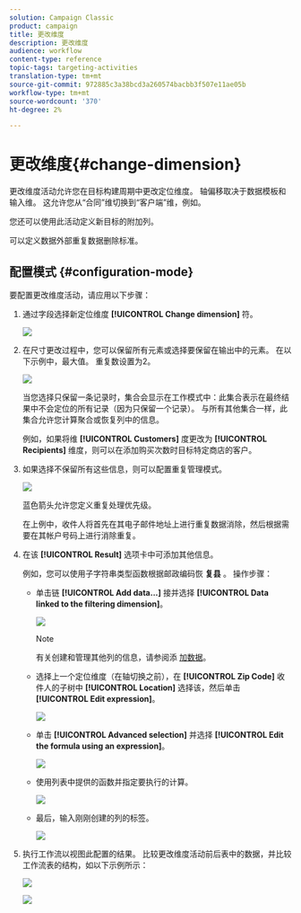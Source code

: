 ```yaml
---
solution: Campaign Classic
product: campaign
title: 更改维度
description: 更改维度
audience: workflow
content-type: reference
topic-tags: targeting-activities
translation-type: tm+mt
source-git-commit: 972885c3a38bcd3a260574bacbb3f507e11ae05b
workflow-type: tm+mt
source-wordcount: '370'
ht-degree: 2%

---
```



# 更改维度{#change-dimension}

更改维度活动允许您在目标构建周期中更改定位维度。 轴偏移取决于数据模板和输入维。 这允许您从“合同”维切换到“客户端”维，例如。

您还可以使用此活动定义新目标的附加列。

可以定义数据外部重复数据删除标准。

## 配置模式 {#configuration-mode}

要配置更改维度活动，请应用以下步骤：

1. 通过字段选择新定位维度 **[!UICONTROL Change dimension]** 符。

   ![](assets/s_user_change_dimension_param1.png)

1. 在尺寸更改过程中，您可以保留所有元素或选择要保留在输出中的元素。 在以下示例中，最大值。 重复数设置为2。

   ![](assets/s_user_change_dimension_limit.png)

   当您选择只保留一条记录时，集合会显示在工作模式中：此集合表示在最终结果中不会定位的所有记录（因为只保留一个记录）。 与所有其他集合一样，此集合允许您计算聚合或恢复列中的信息。

   例如，如果将维 **[!UICONTROL Customers]** 度更改为 **[!UICONTROL Recipients]** 维度，则可以在添加购买次数时目标特定商店的客户。

1. 如果选择不保留所有这些信息，则可以配置重复管理模式。

   ![](assets/s_user_change_dimension_param2.png)

   蓝色箭头允许您定义重复处理优先级。

   在上例中，收件人将首先在其电子邮件地址上进行重复数据消除，然后根据需要在其帐户号码上进行消除重复。

1. 在该 **[!UICONTROL Result]** 选项卡中可添加其他信息。

   例如，您可以使用子字符串类型函数根据邮政编码恢 **复县** 。 操作步骤：

   * 单击链 **[!UICONTROL Add data...]** 接并选择 **[!UICONTROL Data linked to the filtering dimension]**。

      ![](assets/wf_change-dimension_sample_01.png)

      >[!NOTE]
      >
      >有关创建和管理其他列的信息，请参阅添 [加数据](../../workflow/using/query.md#adding-data)。

   * 选择上一个定位维度（在轴切换之前），在 **[!UICONTROL Zip Code]** 收件人的子树中 **[!UICONTROL Location]** 选择该，然后单击 **[!UICONTROL Edit expression]**。

      ![](assets/wf_change-dimension_sample_02.png)

   * 单击 **[!UICONTROL Advanced selection]** 并选择 **[!UICONTROL Edit the formula using an expression]**。

      ![](assets/wf_change-dimension_sample_03.png)

   * 使用列表中提供的函数并指定要执行的计算。

      ![](assets/wf_change-dimension_sample_04.png)

   * 最后，输入刚刚创建的列的标签。

      ![](assets/wf_change-dimension_sample_05.png)

1. 执行工作流以视图此配置的结果。 比较更改维度活动前后表中的数据，并比较工作流表的结构，如以下示例所示：

   ![](assets/wf_change-dimension_sample_06.png)

   ![](assets/wf_change-dimension_sample_07.png)

